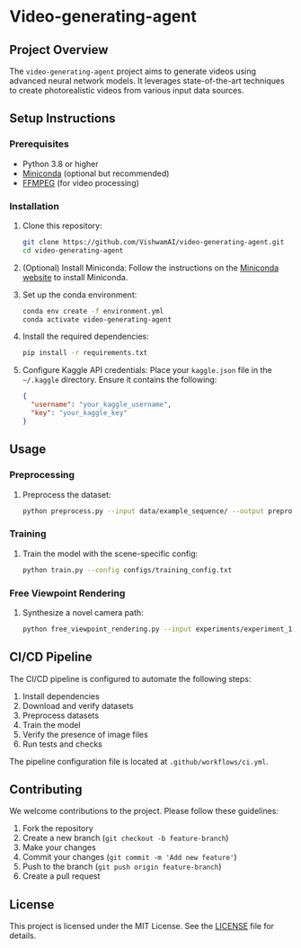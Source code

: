 # Video-generating-agent

## Project Overview

The `video-generating-agent` project aims to generate videos using advanced neural network models. It leverages state-of-the-art techniques to create photorealistic videos from various input data sources.

## Setup Instructions

### Prerequisites

- Python 3.8 or higher
- [Miniconda](https://docs.conda.io/en/latest/miniconda.html) (optional but recommended)
- [FFMPEG](https://ffmpeg.org/download.html) (for video processing)

### Installation

1. Clone this repository:
   ```bash
   git clone https://github.com/VishwamAI/video-generating-agent.git
   cd video-generating-agent
   ```

2. (Optional) Install Miniconda:
   Follow the instructions on the [Miniconda website](https://docs.conda.io/en/latest/miniconda.html) to install Miniconda.

3. Set up the conda environment:
   ```bash
   conda env create -f environment.yml
   conda activate video-generating-agent
   ```

4. Install the required dependencies:
   ```bash
   pip install -r requirements.txt
   ```

5. Configure Kaggle API credentials:
   Place your `kaggle.json` file in the `~/.kaggle` directory. Ensure it contains the following:
   ```json
   {
     "username": "your_kaggle_username",
     "key": "your_kaggle_key"
   }
   ```

## Usage

### Preprocessing

1. Preprocess the dataset:
   ```bash
   python preprocess.py --input data/example_sequence/ --output preprocessed_data/
   ```

### Training

1. Train the model with the scene-specific config:
   ```bash
   python train.py --config configs/training_config.txt
   ```

### Free Viewpoint Rendering

1. Synthesize a novel camera path:
   ```bash
   python free_viewpoint_rendering.py --input experiments/experiment_1/ --deformations train --camera_path fixed --fixed_view 10
   ```

## CI/CD Pipeline

The CI/CD pipeline is configured to automate the following steps:

1. Install dependencies
2. Download and verify datasets
3. Preprocess datasets
4. Train the model
5. Verify the presence of image files
6. Run tests and checks

The pipeline configuration file is located at `.github/workflows/ci.yml`.

## Contributing

We welcome contributions to the project. Please follow these guidelines:

1. Fork the repository
2. Create a new branch (`git checkout -b feature-branch`)
3. Make your changes
4. Commit your changes (`git commit -m 'Add new feature'`)
5. Push to the branch (`git push origin feature-branch`)
6. Create a pull request

## License

This project is licensed under the MIT License. See the [LICENSE](LICENSE) file for details.
